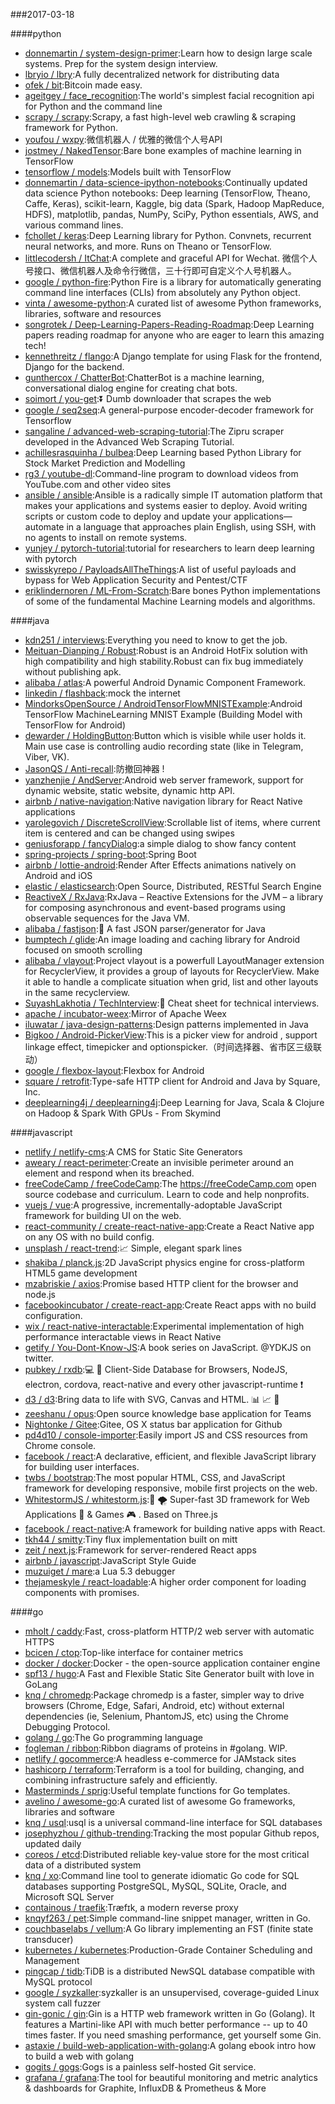 ###2017-03-18

####python
* [donnemartin / system-design-primer](https://github.com/donnemartin/system-design-primer):Learn how to design large scale systems. Prep for the system design interview.
* [lbryio / lbry](https://github.com/lbryio/lbry):A fully decentralized network for distributing data
* [ofek / bit](https://github.com/ofek/bit):Bitcoin made easy.
* [ageitgey / face_recognition](https://github.com/ageitgey/face_recognition):The world's simplest facial recognition api for Python and the command line
* [scrapy / scrapy](https://github.com/scrapy/scrapy):Scrapy, a fast high-level web crawling & scraping framework for Python.
* [youfou / wxpy](https://github.com/youfou/wxpy):微信机器人 / 优雅的微信个人号API
* [jostmey / NakedTensor](https://github.com/jostmey/NakedTensor):Bare bone examples of machine learning in TensorFlow
* [tensorflow / models](https://github.com/tensorflow/models):Models built with TensorFlow
* [donnemartin / data-science-ipython-notebooks](https://github.com/donnemartin/data-science-ipython-notebooks):Continually updated data science Python notebooks: Deep learning (TensorFlow, Theano, Caffe, Keras), scikit-learn, Kaggle, big data (Spark, Hadoop MapReduce, HDFS), matplotlib, pandas, NumPy, SciPy, Python essentials, AWS, and various command lines.
* [fchollet / keras](https://github.com/fchollet/keras):Deep Learning library for Python. Convnets, recurrent neural networks, and more. Runs on Theano or TensorFlow.
* [littlecodersh / ItChat](https://github.com/littlecodersh/ItChat):A complete and graceful API for Wechat. 微信个人号接口、微信机器人及命令行微信，三十行即可自定义个人号机器人。
* [google / python-fire](https://github.com/google/python-fire):Python Fire is a library for automatically generating command line interfaces (CLIs) from absolutely any Python object.
* [vinta / awesome-python](https://github.com/vinta/awesome-python):A curated list of awesome Python frameworks, libraries, software and resources
* [songrotek / Deep-Learning-Papers-Reading-Roadmap](https://github.com/songrotek/Deep-Learning-Papers-Reading-Roadmap):Deep Learning papers reading roadmap for anyone who are eager to learn this amazing tech!
* [kennethreitz / flango](https://github.com/kennethreitz/flango):A Django template for using Flask for the frontend, Django for the backend.
* [gunthercox / ChatterBot](https://github.com/gunthercox/ChatterBot):ChatterBot is a machine learning, conversational dialog engine for creating chat bots.
* [soimort / you-get](https://github.com/soimort/you-get):⏬ Dumb downloader that scrapes the web
* [google / seq2seq](https://github.com/google/seq2seq):A general-purpose encoder-decoder framework for Tensorflow
* [sangaline / advanced-web-scraping-tutorial](https://github.com/sangaline/advanced-web-scraping-tutorial):The Zipru scraper developed in the Advanced Web Scraping Tutorial.
* [achillesrasquinha / bulbea](https://github.com/achillesrasquinha/bulbea):Deep Learning based Python Library for Stock Market Prediction and Modelling
* [rg3 / youtube-dl](https://github.com/rg3/youtube-dl):Command-line program to download videos from YouTube.com and other video sites
* [ansible / ansible](https://github.com/ansible/ansible):Ansible is a radically simple IT automation platform that makes your applications and systems easier to deploy. Avoid writing scripts or custom code to deploy and update your applications— automate in a language that approaches plain English, using SSH, with no agents to install on remote systems.
* [yunjey / pytorch-tutorial](https://github.com/yunjey/pytorch-tutorial):tutorial for researchers to learn deep learning with pytorch
* [swisskyrepo / PayloadsAllTheThings](https://github.com/swisskyrepo/PayloadsAllTheThings):A list of useful payloads and bypass for Web Application Security and Pentest/CTF
* [eriklindernoren / ML-From-Scratch](https://github.com/eriklindernoren/ML-From-Scratch):Bare bones Python implementations of some of the fundamental Machine Learning models and algorithms.

####java
* [kdn251 / interviews](https://github.com/kdn251/interviews):Everything you need to know to get the job.
* [Meituan-Dianping / Robust](https://github.com/Meituan-Dianping/Robust):Robust is an Android HotFix solution with high compatibility and high stability.Robust can fix bug immediately without publishing apk.
* [alibaba / atlas](https://github.com/alibaba/atlas):A powerful Android Dynamic Component Framework.
* [linkedin / flashback](https://github.com/linkedin/flashback):mock the internet
* [MindorksOpenSource / AndroidTensorFlowMNISTExample](https://github.com/MindorksOpenSource/AndroidTensorFlowMNISTExample):Android TensorFlow MachineLearning MNIST Example (Building Model with TensorFlow for Android)
* [dewarder / HoldingButton](https://github.com/dewarder/HoldingButton):Button which is visible while user holds it. Main use case is controlling audio recording state (like in Telegram, Viber, VK).
* [JasonQS / Anti-recall](https://github.com/JasonQS/Anti-recall):防撤回神器 !
* [yanzhenjie / AndServer](https://github.com/yanzhenjie/AndServer):Android web server framework, support for dynamic website, static website, dynamic http API.
* [airbnb / native-navigation](https://github.com/airbnb/native-navigation):Native navigation library for React Native applications
* [yarolegovich / DiscreteScrollView](https://github.com/yarolegovich/DiscreteScrollView):Scrollable list of items, where current item is centered and can be changed using swipes
* [geniusforapp / fancyDialog](https://github.com/geniusforapp/fancyDialog):a simple dialog to show fancy content
* [spring-projects / spring-boot](https://github.com/spring-projects/spring-boot):Spring Boot
* [airbnb / lottie-android](https://github.com/airbnb/lottie-android):Render After Effects animations natively on Android and iOS
* [elastic / elasticsearch](https://github.com/elastic/elasticsearch):Open Source, Distributed, RESTful Search Engine
* [ReactiveX / RxJava](https://github.com/ReactiveX/RxJava):RxJava – Reactive Extensions for the JVM – a library for composing asynchronous and event-based programs using observable sequences for the Java VM.
* [alibaba / fastjson](https://github.com/alibaba/fastjson):🚄 A fast JSON parser/generator for Java
* [bumptech / glide](https://github.com/bumptech/glide):An image loading and caching library for Android focused on smooth scrolling
* [alibaba / vlayout](https://github.com/alibaba/vlayout):Project vlayout is a powerfull LayoutManager extension for RecyclerView, it provides a group of layouts for RecyclerView. Make it able to handle a complicate situation when grid, list and other layouts in the same recyclerview.
* [SuyashLakhotia / TechInterview](https://github.com/SuyashLakhotia/TechInterview):💎 Cheat sheet for technical interviews.
* [apache / incubator-weex](https://github.com/apache/incubator-weex):Mirror of Apache Weex
* [iluwatar / java-design-patterns](https://github.com/iluwatar/java-design-patterns):Design patterns implemented in Java
* [Bigkoo / Android-PickerView](https://github.com/Bigkoo/Android-PickerView):This is a picker view for android , support linkage effect, timepicker and optionspicker.（时间选择器、省市区三级联动）
* [google / flexbox-layout](https://github.com/google/flexbox-layout):Flexbox for Android
* [square / retrofit](https://github.com/square/retrofit):Type-safe HTTP client for Android and Java by Square, Inc.
* [deeplearning4j / deeplearning4j](https://github.com/deeplearning4j/deeplearning4j):Deep Learning for Java, Scala & Clojure on Hadoop & Spark With GPUs - From Skymind

####javascript
* [netlify / netlify-cms](https://github.com/netlify/netlify-cms):A CMS for Static Site Generators
* [aweary / react-perimeter](https://github.com/aweary/react-perimeter):Create an invisible perimeter around an element and respond when its breached.
* [freeCodeCamp / freeCodeCamp](https://github.com/freeCodeCamp/freeCodeCamp):The https://freeCodeCamp.com open source codebase and curriculum. Learn to code and help nonprofits.
* [vuejs / vue](https://github.com/vuejs/vue):A progressive, incrementally-adoptable JavaScript framework for building UI on the web.
* [react-community / create-react-native-app](https://github.com/react-community/create-react-native-app):Create a React Native app on any OS with no build config.
* [unsplash / react-trend](https://github.com/unsplash/react-trend):📈 Simple, elegant spark lines
* [shakiba / planck.js](https://github.com/shakiba/planck.js):2D JavaScript physics engine for cross-platform HTML5 game development
* [mzabriskie / axios](https://github.com/mzabriskie/axios):Promise based HTTP client for the browser and node.js
* [facebookincubator / create-react-app](https://github.com/facebookincubator/create-react-app):Create React apps with no build configuration.
* [wix / react-native-interactable](https://github.com/wix/react-native-interactable):Experimental implementation of high performance interactable views in React Native
* [getify / You-Dont-Know-JS](https://github.com/getify/You-Dont-Know-JS):A book series on JavaScript. @YDKJS on twitter.
* [pubkey / rxdb](https://github.com/pubkey/rxdb):💻 📱 Client-Side Database for Browsers, NodeJS, electron, cordova, react-native and every other javascript-runtime ❗️
* [d3 / d3](https://github.com/d3/d3):Bring data to life with SVG, Canvas and HTML. 📊 📈 🎉
* [zeeshanu / opus](https://github.com/zeeshanu/opus):Open source knowledge base application for Teams
* [Nightonke / Gitee](https://github.com/Nightonke/Gitee):Gitee, OS X status bar application for Github
* [pd4d10 / console-importer](https://github.com/pd4d10/console-importer):Easily import JS and CSS resources from Chrome console.
* [facebook / react](https://github.com/facebook/react):A declarative, efficient, and flexible JavaScript library for building user interfaces.
* [twbs / bootstrap](https://github.com/twbs/bootstrap):The most popular HTML, CSS, and JavaScript framework for developing responsive, mobile first projects on the web.
* [WhitestormJS / whitestorm.js](https://github.com/WhitestormJS/whitestorm.js):🚀 🌪 Super-fast 3D framework for Web Applications 🥇 & Games 🎮 . Based on Three.js
* [facebook / react-native](https://github.com/facebook/react-native):A framework for building native apps with React.
* [tkh44 / smitty](https://github.com/tkh44/smitty):Tiny flux implementation built on mitt
* [zeit / next.js](https://github.com/zeit/next.js):Framework for server-rendered React apps
* [airbnb / javascript](https://github.com/airbnb/javascript):JavaScript Style Guide
* [muzuiget / mare](https://github.com/muzuiget/mare):a Lua 5.3 debugger
* [thejameskyle / react-loadable](https://github.com/thejameskyle/react-loadable):A higher order component for loading components with promises.

####go
* [mholt / caddy](https://github.com/mholt/caddy):Fast, cross-platform HTTP/2 web server with automatic HTTPS
* [bcicen / ctop](https://github.com/bcicen/ctop):Top-like interface for container metrics
* [docker / docker](https://github.com/docker/docker):Docker - the open-source application container engine
* [spf13 / hugo](https://github.com/spf13/hugo):A Fast and Flexible Static Site Generator built with love in GoLang
* [knq / chromedp](https://github.com/knq/chromedp):Package chromedp is a faster, simpler way to drive browsers (Chrome, Edge, Safari, Android, etc) without external dependencies (ie, Selenium, PhantomJS, etc) using the Chrome Debugging Protocol.
* [golang / go](https://github.com/golang/go):The Go programming language
* [fogleman / ribbon](https://github.com/fogleman/ribbon):Ribbon diagrams of proteins in #golang. WIP.
* [netlify / gocommerce](https://github.com/netlify/gocommerce):A headless e-commerce for JAMstack sites
* [hashicorp / terraform](https://github.com/hashicorp/terraform):Terraform is a tool for building, changing, and combining infrastructure safely and efficiently.
* [Masterminds / sprig](https://github.com/Masterminds/sprig):Useful template functions for Go templates.
* [avelino / awesome-go](https://github.com/avelino/awesome-go):A curated list of awesome Go frameworks, libraries and software
* [knq / usql](https://github.com/knq/usql):usql is a universal command-line interface for SQL databases
* [josephyzhou / github-trending](https://github.com/josephyzhou/github-trending):Tracking the most popular Github repos, updated daily
* [coreos / etcd](https://github.com/coreos/etcd):Distributed reliable key-value store for the most critical data of a distributed system
* [knq / xo](https://github.com/knq/xo):Command line tool to generate idiomatic Go code for SQL databases supporting PostgreSQL, MySQL, SQLite, Oracle, and Microsoft SQL Server
* [containous / traefik](https://github.com/containous/traefik):Træfɪk, a modern reverse proxy
* [knqyf263 / pet](https://github.com/knqyf263/pet):Simple command-line snippet manager, written in Go.
* [couchbaselabs / vellum](https://github.com/couchbaselabs/vellum):A Go library implementing an FST (finite state transducer)
* [kubernetes / kubernetes](https://github.com/kubernetes/kubernetes):Production-Grade Container Scheduling and Management
* [pingcap / tidb](https://github.com/pingcap/tidb):TiDB is a distributed NewSQL database compatible with MySQL protocol
* [google / syzkaller](https://github.com/google/syzkaller):syzkaller is an unsupervised, coverage-guided Linux system call fuzzer
* [gin-gonic / gin](https://github.com/gin-gonic/gin):Gin is a HTTP web framework written in Go (Golang). It features a Martini-like API with much better performance -- up to 40 times faster. If you need smashing performance, get yourself some Gin.
* [astaxie / build-web-application-with-golang](https://github.com/astaxie/build-web-application-with-golang):A golang ebook intro how to build a web with golang
* [gogits / gogs](https://github.com/gogits/gogs):Gogs is a painless self-hosted Git service.
* [grafana / grafana](https://github.com/grafana/grafana):The tool for beautiful monitoring and metric analytics & dashboards for Graphite, InfluxDB & Prometheus & More

